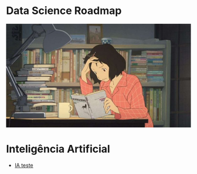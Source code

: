 # Data Science Roadmap

![](study-anime.jpg)



# Inteligência Artificial

- [IA teste](https://github.com/zheage/Data-Science/blob/b864082a7f66dbd20ddd9db5c3524379111195ea/Intelig%C3%AAncia%20Artificial/teste2.ipynb)